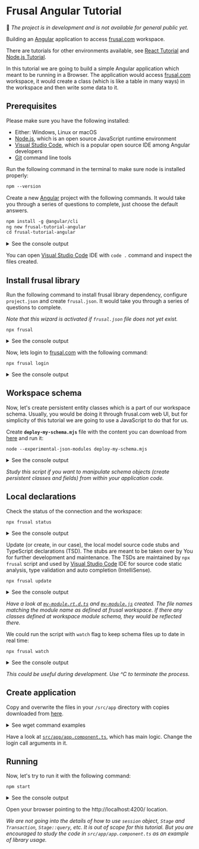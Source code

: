 # Frusal Angular Tutorial

🚧 *The project is in development and is not available for general public yet.*

Building an [Angular] application to access [frusal.com] workspace.

There are tutorials for other environments available, see [React Tutorial] and [Node.js Tutorial].

In this tutorial we are going to build a simple Angular application which meant to be running in a Browser. The application would access [frusal.com] workspace, it would create a class (which is like a table in many ways) in the workspace and then write some data to it.

## Prerequisites

Please make sure you have the following installed:

- Either: Windows, Linux or macOS
- [Node.js], which is an open source JavaScript runtime environment
- [Visual Studio Code], which is a popular open source IDE among Angular developers
- [Git] command line tools

Run the following command in the terminal to make sure node is installed properly:

```txt
npm --version
```

Create a new [Angular] project with the following commands. It would take you through a series of questions to complete, just choose the default answers.

```txt
npm install -g @angular/cli
ng new frusal-tutorial-angular
cd frusal-tutorial-angular
```

<details><summary>See the console output</summary>

```txt
C:\projects>npm install -g @angular/cli
npm WARN deprecated request@2.88.2: request has been deprecated, see https://github.com/request/request/issues/3142
C:\Users\alex\AppData\Roaming\npm\ng -> C:\Users\alex\AppData\Roaming\npm\node_modules\@angular\cli\bin\ng

> @angular/cli@9.1.3 postinstall C:\Users\alex\AppData\Roaming\npm\node_modules\@angular\cli
> node ./bin/postinstall/script.js

? Would you like to share anonymous usage data with the Angular Team at Google under
Google’s Privacy Policy at https://policies.google.com/privacy? For more details and
how to change this setting, see http://angular.io/analytics. No

+ @angular/cli@9.1.13
added 271 packages from 206 contributors in 81.563s
```

```txt
C:\projects>ng new frusal-tutorial-angular
? Would you like to add Angular routing? No
? Which stylesheet format would you like to use? (Use arrow keys) CSS
> CSS
  SCSS   [ https://sass-lang.com/documentation/syntax#scss ]
  Sass   [ https://sass-lang.com/documentation/syntax#the-indented-syntax ]
  Less   [ http://lesscss.org ]
  Stylus [ http://stylus-lang.com ]
CREATE frusal-tutorial-angular/angular.json (3702 bytes)
CREATE frusal-tutorial-angular/package.json (1299 bytes)
CREATE frusal-tutorial-angular/README.md (1038 bytes)
CREATE frusal-tutorial-angular/tsconfig.json (489 bytes)
CREATE frusal-tutorial-angular/tslint.json (3125 bytes)
CREATE frusal-tutorial-angular/.editorconfig (274 bytes)
CREATE frusal-tutorial-angular/.gitignore (631 bytes)
CREATE frusal-tutorial-angular/browserslist (429 bytes)
CREATE frusal-tutorial-angular/karma.conf.js (1035 bytes)
CREATE frusal-tutorial-angular/tsconfig.app.json (210 bytes)
CREATE frusal-tutorial-angular/tsconfig.spec.json (270 bytes)
CREATE frusal-tutorial-angular/src/favicon.ico (948 bytes)
CREATE frusal-tutorial-angular/src/index.html (307 bytes)
CREATE frusal-tutorial-angular/src/main.ts (372 bytes)
CREATE frusal-tutorial-angular/src/polyfills.ts (2835 bytes)
CREATE frusal-tutorial-angular/src/styles.css (80 bytes)
CREATE frusal-tutorial-angular/src/test.ts (753 bytes)
CREATE frusal-tutorial-angular/src/assets/.gitkeep (0 bytes)
CREATE frusal-tutorial-angular/src/environments/environment.prod.ts (51 bytes)
CREATE frusal-tutorial-angular/src/environments/environment.ts (662 bytes)
CREATE frusal-tutorial-angular/src/app/app.module.ts (314 bytes)
CREATE frusal-tutorial-angular/src/app/app.component.html (25725 bytes)
CREATE frusal-tutorial-angular/src/app/app.component.spec.ts (993 bytes)
CREATE frusal-tutorial-angular/src/app/app.component.ts (227 bytes)
CREATE frusal-tutorial-angular/src/app/app.component.css (0 bytes)
CREATE frusal-tutorial-angular/e2e/protractor.conf.js (808 bytes)
CREATE frusal-tutorial-angular/e2e/tsconfig.json (214 bytes)
CREATE frusal-tutorial-angular/e2e/src/app.e2e-spec.ts (656 bytes)
CREATE frusal-tutorial-angular/e2e/src/app.po.ts (301 bytes)
√ Packages installed successfully.
```

</details>

You can open [Visual Studio Code] IDE with `code .` command and inspect the files created.

## Install frusal library

Run the following command to install frusal library dependency, configure `project.json` and create `frusal.json`. It would take you through a series of questions to complete.

*Note that this wizard is activated if `frusal.json` file does not yet exist.*

```text
npx frusal
```

<details><summary>See the console output</summary>

```txt
C:\projects\frusal-tutorial-angular>npx frusal
npx: installed 1 in 1.085s

Configuring frusal-tutorial-angular npm project with frusal library to enable frusal.com workspace connections

Please choose library type:
  [1] @frusal/library-for-browser: Bundled library designed to run in a browser with no external dependencies.
  [2] @frusal/library-for-node: Bundled library designed to run under node.js with no external dependencies.
  [3] @frusal/library: Core library with "autobahn" and "rxjs" dependencies.
Library type [1]: 1

Please choose generated source code language:
  [1] ECMAScript (aka JavaScript)
  [2] TypeScript
Source code [2]: 2

Source code model location [src\model]: src\model

Installing "frusal" npm dependency...

 * Frusal.com access library is successfully initialised for project frusal-tutorial-angular.
 * Next, please login and start updating your source code stabs and schema declarations.
 * You can use `npm run frusal login`, `npm run frusal update` or `npm run frusal watch` commands.

Please read the note above [ok]: ok
Thank you.
```

</details>

Now, lets login to [frusal.com] with the following command:

```text
npx frusal login
```

<details><summary>See the console output</summary>

```txt
Frusal login: unit.test@fruit-salad.tech
Password:
Please choose a workspace:
[1] Unit Test
Workspace [1]: 1

CONNECTED to workspace 'Unit Test' (ws_001_unit_test) as 'unit.test@fruit-salad.tech'
```

</details>

## Workspace schema

Now, let's create persistent entity classes which is a part of our workspace schema. Usually, you would be doing it through frusal.com web UI, but for simplicity of this tutorial we are going to use a JavaScript to do that for us.

Create __`deploy-my-schema.mjs`__ file with the content you can download from [here](./deploy-my-schema.mjs) and run it:

```text
node --experimental-json-modules deploy-my-schema.mjs
```

<details><summary>See the console output</summary>

```text
Connecting to workspace "ws_001_unit_test"...
Creating classes at module "My Module"...
Schema changes deployed.
```

</details>

*Study this script if you want to manipulate schema objects (create persistent classes and fields) from within your application code.*

## Local declarations

Check the status of the connection and the workspace:

``` text
npx frusal status
```

<details><summary>See the console output</summary>

```txt
CLI script to install and configure frusal.com workspace access library with static type checking against live schema.

User preferences: C:\Users\alex\.npm-frusal (first in ancestry)
Base directory: C:\projects\frusal-tutorial-angular
Config file: frusal.json
Source code model location: src\model

CONNECTED to workspace 'Unit Test' (ws_001_unit_test) as 'unit.test@fruit-salad.tech'

Classes in 'My Module':
 - Book
 ```

</details>

Update (or create, in our case), the local model source code stubs and TypeScript declarations (TSD). The stubs are meant to be taken over by You for further development and maintenance. The TSDs are maintained by `npx frusal` script and used by [Visual Studio Code] IDE for source code static analysis, type validation and auto completion (IntelliSense).

```text
npx frusal update
```

<details><summary>See the console output</summary>

```txt
Updating schema changes for workspace 'Unit Test' (ws_001_unit_test), connected as 'unit.test@fruit-salad.tech'
Source code model location: src\model

Updating on 4/29/2020, 11:16:42 AM...
  src\model\my-module.rt.d.ts
  src\model\my-module.ts
Done
```

</details>

*Have a look at  [`my-module.rt.d.ts`](./my-module.rt.d.ts) and [`my-module.js`](./my-module.js) created. The file names matching the module name as defined at frusal workspace. If there any classes defined at workspace module schema, they would be reflected there.*

We could run the script with `watch` flag to keep schema files up to date in real time:

```text
npx frusal watch
```

<details><summary>See the console output</summary>

```txt
Watching schema changes at workspace 'Unit Test' (ws_001_unit_test), connected as 'unit.test@fruit-salad.tech'...
Source code model location: src\model

Updating on 4/29/2020, 11:17:59 AM...
Done
```

</details>

*This could be useful during development. Use ^C to terminate the process.*

## Create application

Copy and overwrite the files in your `/src/app` directory with copies downloaded from [here](./src/app).

<details><summary>See wget command examples</summary>

```txt
cd src/app
wget https://raw.githubusercontent.com/frusal/frusal-tutorial-angular/master/src/app/app.component.css
wget https://raw.githubusercontent.com/frusal/frusal-tutorial-angular/master/src/app/app.component.html
wget https://raw.githubusercontent.com/frusal/frusal-tutorial-angular/master/src/app/app.component.ts
wget https://raw.githubusercontent.com/frusal/frusal-tutorial-angular/master/src/app/app.module.ts
```

</details>

Have a look at [`src/app/app.component.ts`](./src/app/app.component.ts), which has main logic. Change the login call arguments in it.

## Running

Now, let's try to run it with the following command:

```text
npm start
```

<details><summary>See the console output</summary>

```text
chunk {main} main.js, main.js.map (main) 1.65 MB [initial] [rendered]
chunk {polyfills} polyfills.js, polyfills.js.map (polyfills) 141 kB [initial] [rendered]
chunk {runtime} runtime.js, runtime.js.map (runtime) 6.15 kB [entry] [rendered]
chunk {styles} styles.js, styles.js.map (styles) 9.96 kB [initial] [rendered]
chunk {vendor} vendor.js, vendor.js.map (vendor) 3.02 MB [initial] [rendered]
Date: 2020-05-01T02:12:57.836Z - Hash: bc1b23cb0f82b002ed69 - Time: 6542ms
** Angular Live Development Server is listening on localhost:4200, open your browser on http://localhost:4200/ **
: Compiled successfully.
```

</details>

Open your browser pointing to the http://localhost:4200/ location.

*We are not going into the details of how to use `session` object, `Stage` and `Transaction`, `Stage::query`, etc. It is out of scope for this tutorial. But you are encouraged to study the code in `src/app/app.component.ts` as an example of library usage.*

[frusal.com]: https://frusal.com
[Angular]: https://angular.io
[Node.js]: https://nodejs.org
[Visual Studio Code]: https://code.visualstudio.com
[Git]: https://git-scm.com
[Angular Tutorial]: https://github.com/frusal/frusal-tutorial-angular#readme
[React Tutorial]: https://github.com/frusal/frusal-tutorial-react#readme
[Node.js Tutorial]: https://github.com/frusal/frusal-tutorial-node#readme
